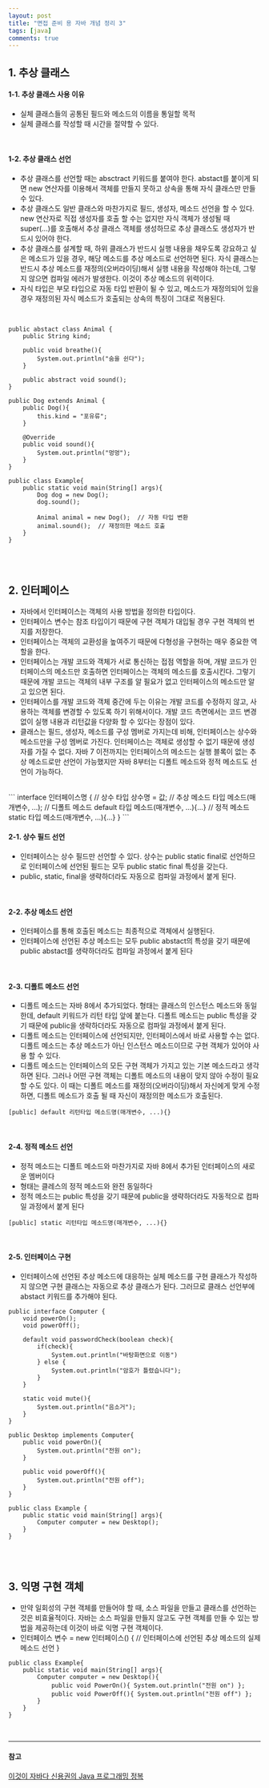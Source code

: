 ```yaml
---
layout: post
title: "면접 준비 용 자바 개념 정리 3"
tags: [java]
comments: true
---
```


## 1. 추상 클래스

#### 1-1. 추상 클래스 사용 이유
- 실체 클래스들의 공통된 필드와 메소드의 이름을 통일할 목적
- 실체 클래스를 작성할 때 시간을 절약할 수 있다.
<br>

#### 1-2. 추상 클래스 선언
- 추상 클래스를 선언할 때는 absctract 키워드를 붙여야 한다. abstact를 붙이게 되면 new 연산자를 이용해서 객체를 만들지 못하고 상속을 통해 자식 클래스만 만들 수 있다.
- 추상 클래스도 일반 클래스와 마찬가지로 필드, 생성자, 메소드 선언을 할 수 있다. new 연산자로 직접 생성자를 호출 할 수는 없지만 자식 객체가 생성될 때 super(...)를 호출해서 추상 클래스 객체를 생성하므로 추상 클래스도 생성자가 반드시 있어야 한다.
- 추상 클래스를 설계할 때, 하위 클래스가 반드시 실행 내용을 채우도록 강요하고 싶은 메소드가 있을 경우, 해당 메소드를 추상 메소드로 선언하면 된다. 자식 클래스는 반드시 추상 메소드를 재정의(오버라이딩)해서 실행 내용을 작성해야 하는데, 그렇지 않으면 컴파일 에러가 발생한다. 이것이 추상 메소드의 위력이다.
- 자식 타입은 부모 타입으로 자동 타입 반환이 될 수 있고, 메소드가 재정의되어 있을 경우 재정의된 자식 메소드가 호출되는 상속의 특징이 그대로 적용된다.  
<br>

```
public abstact class Animal {
    public String kind;

    public void breathe(){
        System.out.println("숨을 쉰다");
    }

    public abstract void sound();
}

public Dog extends Animal {
    public Dog(){
        this.kind = "포유류";
    }

    @Override
    public void sound(){
        System.out.println("멍멍");
    }
}

public class Example{
    public static void main(String[] args){
        Dog dog = new Dog();
        dog.sound();

        Animal animal = new Dog();  // 자동 타입 변환
        animal.sound();  // 재정의한 메소드 호출
    }
}
```

<br><br>

## 2. 인터페이스
- 자바에서 인터페이스는 객체의 사용 방법을 정의한 타입이다.
- 인터페이스 변수는 참조 타입이기 때문에 구현 객체가 대입될 경우 구현 객체의 번지를 저장한다.
- 인터페이스는 객체의 교환성을 높여주기 때문에 다형성을 구현하는 매우 중요한 역할을 한다.
- 인터페이스는 개발 코드와 객체가 서로 통신하는 접점 역할을 하며, 개발 코드가 인터페이스의 메소드만 호출하면 인터페이스는 객체의 메소드를 호출시킨다. 그렇기 때문에 개발 코드는 객체의 내부 구조를 알 필요가 없고 인터페이스의 메소드만 알고 있으면 된다.
- 인터페이스를 개발 코드와 객체 중간에 두는 이유는 개발 코드를 수정하지 않고, 사용하는 객체를 변경할 수 있도록 하기 위해서이다. 개발 코드 측면에서는 코드 변경 없이 실행 내용과 리턴값을 다양화 할 수 있다는 장점이 있다.
- 클래스는 필드, 생성자, 메소드를 구성 멤버로 가지는데 비해, 인터페이스는 상수와 메소드만을 구성 멤버로 가진다. 인터페이스는 객체로 생성할 수 없기 때문에 생성자를 가질 수 없다. 자바 7 이전까지는 인터페이스의 메소드는 실행 블록이 없는 추상 메소드로만 선언이 가능했지만 자바 8부터는 디폴트 메소드와 정적 메소드도 선언이 가능하다.  

<br>
```
interface 인터페이스명 {
    // 상수
    타입 상수명 = 값;
    // 추상 메소드
    타입 메소드(매개변수, ...);
    // 디폴트 메소드
    default 타입 메소드(매개변수, ...){...}
    // 정적 메소드
    static 타입 메소드(매개변수, ...){...}
}
```  
<br>

#### 2-1. 상수 필드 선언
- 인터페이스는 상수 필드만 선언할 수 있다. 상수는 public static final로 선언하므로 인터페이스에 선언된 필드는 모두 public static final 특성을 갖는다.
- public, static, final을 생략하더라도 자동으로 컴파일 과정에서 붙게 된다.
<br>

#### 2-2. 추상 메소드 선언
- 인터페이스를 통해 호출된 메소드는 최종적으로 객체에서 실행된다.
- 인터페이스에 선언된 추상 메소드는 모두 public abstact의 특성을 갖기 때문에 public abstact를 생략하더라도 컴파일 과정에서 붙게 된다
<br>


#### 2-3. 디폴트 메소드 선언
- 디폴트 메소드는 자바 8에서 추가되었다. 형태는 클래스의 인스턴스 메소드와 동일한데, default 키워드가 리턴 타입 앞에 붙는다. 디폴트 메소드는 public 특성을 갖기 때문에 public을 생략하더라도 자동으로 컴파일 과정에서 붙게 된다.  
- 디폴트 메소드는 인터페이스에 선언되지만, 인터페이스에서 바로 사용할 수는 없다. 디폴트 메소드는 추상 메소드가 아닌 인스턴스 메소드이므로 구현 객체가 있어야 사용 할 수 있다.
- 디폴트 메소드는 인터페이스의 모든 구현 객체가 가지고 있는 기본 메소드라고 생각하면 된다. 그러나 어떤 구현 객체는 디폴트 메소드의 내용이 맞지 않아 수정이 필요할 수도 있다. 이 때는 디폴트 메소드를 재정의(오버라이딩)해서 자신에게 맞게 수정하면, 디폴트 메소드가 호출 될 때 자신이 재정의한 메소드가 호출된다.  

```  
[public] default 리턴타입 메소드명(매개변수, ...){}
```  
<br>


#### 2-4. 정적 메소드 선언
- 정적 메소드는 디폴트 메소드와 마찬가지로 자바 8에서 추가된 인터페이스의 새로운 멤버이다
- 형태는 클레스의 정적 메소드와 완전 동일하다
- 정적 메소드는 public 특성을 갖기 때문에 public을 생략하더라도 자동적으로 컴파일 과정에서 붙게 된다  

```  
[public] static 리턴타입 메소드명(매개변수, ...){}
```  
<br>


#### 2-5. 인터페이스 구현
- 인터페이스에 선언된 추상 메소드에 대응하는 실체 메소드를 구현 클래스가 작성하지 않으면 구현 클래스는 자동으로 추상 클래스가 된다. 그러므로 클래스 선언부에 abstact 키워드를 추가해야 된다.  

```  
public interface Computer {
    void powerOn();
    void powerOff();

    default void passwordCheck(boolean check){
        if(check){
            System.out.println("바탕화면으로 이동")
        } else {
            System.out.println("암호가 틀렸습니다");
        }
    }

    static void mute(){
        System.out.println("음소거");
    }
}

public Desktop implements Computer{
    public void powerOn(){
        System.out.println("전원 on");
    }

    public void powerOff(){
        System.out.println("전원 off");
    }
}

public class Example {
    public static void main(String[] args){
        Computer computer = new Desktop();
    }
}
```  

<br><br>

## 3. 익명 구현 객체
- 만약 일회성의 구현 객체를 만들어야 할 때, 소스 파일을 만들고 클래스를 선언하는 것은 비효율적이다. 자바는 소스 파일을 만들지 않고도 구현 객체를 만들 수 있는 방법을 제공하는데 이것이 바로 익명 구현 객체이다.  
- 인터페이스 변수 = new 인터페이스() { // 인터페이스에 선언된 추상 메소드의 실제 메소드 선언 }
  

```
public class Example{
    public static void main(String[] args){
        Computer computer = new Desktop(){
            public void PowerOn(){ System.out.println("전원 on") };
            public void PowerOff(){ System.out.println("전원 off") };
        }
    }
}
```  

<br>


---
#### 참고
[이것이 자바다 신용권의 Java 프로그래밍 정복]() <br>